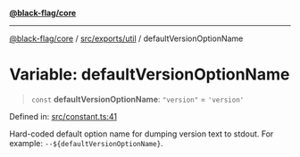 [**@black-flag/core**](../../../../README.md)

***

[@black-flag/core](../../../../README.md) / [src/exports/util](../README.md) / defaultVersionOptionName

# Variable: defaultVersionOptionName

> `const` **defaultVersionOptionName**: `"version"` = `'version'`

Defined in: [src/constant.ts:41](https://github.com/Xunnamius/black-flag/blob/54f69b5502007e20a8937998cea6e285d5db6d7c/src/constant.ts#L41)

Hard-coded default option name for dumping version text to stdout. For
example: `--${defaultVersionOptionName}`.
